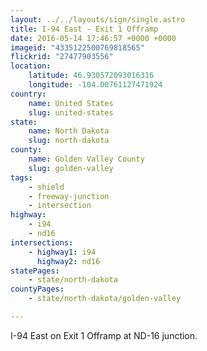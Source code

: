 ```yaml
---
layout: ../../layouts/sign/single.astro
title: I-94 East - Exit 1 Offramp
date: 2016-05-14 17:46:57 +0000 +0000
imageid: "4335122500769818565"
flickrid: "27477903556"
location:
    latitude: 46.930572093016316
    longitude: -104.00761127471924
country:
    name: United States
    slug: united-states
state:
    name: North Dakota
    slug: north-dakota
county:
    name: Golden Valley County
    slug: golden-valley
tags:
    - shield
    - freeway-junction
    - intersection
highway:
    - i94
    - nd16
intersections:
    - highway1: i94
      highway2: nd16
statePages:
    - state/north-dakota
countyPages:
    - state/north-dakota/golden-valley

---
```

I-94 East on Exit 1 Offramp at ND-16 junction.